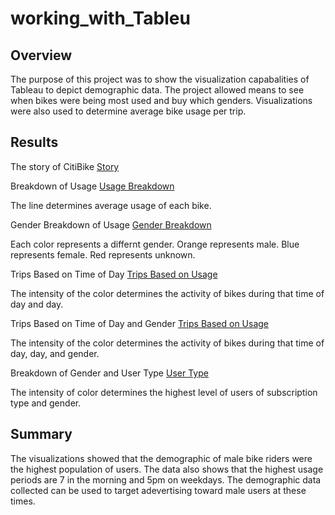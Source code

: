 # working_with_Tableu

## Overview
The purpose of this project was to show the visualization capabalities of Tableau to depict demographic data. The project allowed means to see when bikes were being most used and buy which genders. Visualizations were also used to determine average bike usage per trip.

## Results

The story of CitiBike
[Story](https://10az.online.tableau.com/#/site/andrew209/views/Tableau_challenge/Story1?:iid=7)

Breakdown of Usage
[Usage Breakdown](https://10az.online.tableau.com/#/site/andrew/views/Citibike_Challenge/CheckoutTimesforUsers?:iid=2)

The line determines average usage of each bike.

Gender Breakdown of Usage
[Gender Breakdown](https://10az.online.tableau.com/#/site/andrew/views/Citibike_Challenge/CheckoutTimesbyGender?:iid=3)

Each color represents a differnt gender. Orange represents male. Blue represents female. Red represents unknown.


Trips Based on Time of Day
[Trips Based on Usage](https://10az.online.tableau.com/#/site/andrew/views/Citibike_Challenge/TripsbyWeekdayperHour?:iid=6)

The intensity of the color determines the activity of bikes during that time of day and day.

Trips Based on Time of Day and Gender
[Trips Based on Usage](https://10az.online.tableau.com/#/site/andrew/views/Citibike_Challenge/TripsbyGenderWeekdayperHour?:iid=7)

The intensity of the color determines the activity of bikes during that time of day, day, and gender.

Breakdown of Gender and User Type
[User Type](https://10az.online.tableau.com/#/site/andrew/views/Citibike_Challenge/UserTripsbyGenderbyWeek?:iid=8)

The intensity of color determines the highest level of users of subscription type and gender.

## Summary

The visualizations showed that the demographic of male bike riders were the highest population of users. The data also shows that the highest usage periods are 7 in the morning and 5pm on weekdays. The demographic data collected can be used to target adevertising toward male users at these times.


